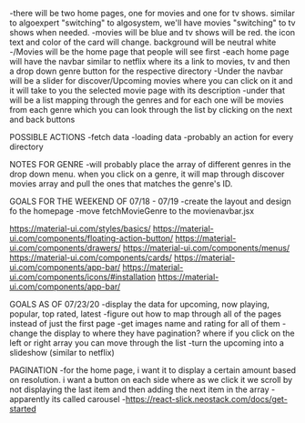 -there will be two home pages, one for movies and one for tv shows. similar to algoexpert "switching" to algosystem, we'll have movies "switching" to tv shows when needed.
-movies will be blue and tv shows will be red. the icon text and color of the card will change. background will be neutral white
-/Movies will be the home page that people will see first
-each home page will have the navbar similar to netflix where its a link to movies, tv and then a drop down genre button for the respective directory
-Under the navbar will be a slider for discover/Upcoming movies where you can click on it and it will take to you the selected movie page with its description
-under that will be a list mapping through the genres and for each one will be movies from each genre which you can look through the list by clicking on the next and back buttons

POSSIBLE ACTIONS
-fetch data
-loading data
-probably an action for every directory


NOTES FOR GENRE
-will probably place the array of different genres in the drop down menu. when you click on a genre, it will map through discover movies array and pull the ones that matches the genre's ID.

GOALS FOR THE WEEKEND OF 07/18 - 07/19
-create the layout and design fo the homepage
-move fetchMovieGenre to the movienavbar.jsx

https://material-ui.com/styles/basics/
https://material-ui.com/components/floating-action-button/
https://material-ui.com/components/drawers/
https://material-ui.com/components/menus/
https://material-ui.com/components/cards/
https://material-ui.com/components/app-bar/
https://material-ui.com/components/icons/#installation
https://material-ui.com/components/app-bar/

GOALS AS OF 07/23/20
-display the data for upcoming, now playing,  popular, top rated, latest
-figure out how to map through all of the pages instead of just the first page
-get images name and rating for all of them
-change the display to where they have pagination? where if you click on the left or right array you can move through the list
-turn the upcoming into a slideshow (similar to netflix)

PAGINATION
-for the home page, i want it to display a certain amount based on resolution. i want a button on each side where as we click it we scroll by not displaying the last item and then adding the next item in the array
-apparently its called carousel
-https://react-slick.neostack.com/docs/get-started




